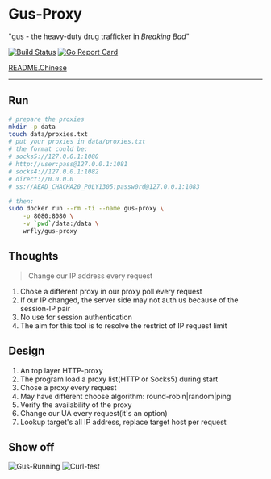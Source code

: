 # Gus-Proxy

"gus - the heavy-duty drug trafficker in *Breaking Bad*"

[![Build Status](https://travis-ci.org/wrfly/gus-proxy.svg?branch=master)](https://travis-ci.org/wrfly/gus-proxy)
[![Go Report Card](https://goreportcard.com/badge/github.com/wrfly/gus-proxy)](https://goreportcard.com/report/github.com/wrfly/gus-proxy)

[README.Chinese](README.md)

---

## Run

```bash
# prepare the proxies
mkdir -p data
touch data/proxies.txt
# put your proxies in data/proxies.txt
# the format could be:
# socks5://127.0.0.1:1080
# http://user:pass@127.0.0.1:1081
# socks4://127.0.0.1:1082
# direct://0.0.0.0
# ss://AEAD_CHACHA20_POLY1305:passw0rd@127.0.0.1:1083

# then:
sudo docker run --rm -ti --name gus-proxy \
    -p 8080:8080 \
    -v `pwd`/data:/data \
    wrfly/gus-proxy
```

## Thoughts

> Change our IP address every request

1. Chose a different proxy in our proxy poll every request
1. If our IP changed, the server side may not auth us because of the session-IP pair
1. No use for session authentication
1. The aim for this tool is to resolve the restrict of IP request limit

## Design

1. An top layer HTTP-proxy
1. The program load a proxy list(HTTP or Socks5) during start
1. Chose a proxy every request
1. May have different choose algorithm: round-robin|random|ping
1. Verify the availability of the proxy
1. Change our UA every request(it's an option)
1. Lookup target's all IP address, replace target host per request

## Show off

![Gus-Running](img/gus-run.png)
![Curl-test](img/gus-curl.png)
